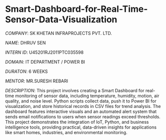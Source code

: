 # Smart-Dashboard-for-Real-Time-Sensor-Data-Visualization
*COMPANY*: SK KHETAN INFRAPROJECTS PVT. LTD.

*NAME*: DHRUV SEN

*INTERN ID*: U45201RJ2011PTC035598

*DOMAIN*: IT DEPARTMENT / POWER BI 

*DURATON*: 6 WEEKS

*MENTOR*: MR.SURESH REBARI

*DESCRIPTION*: This project involves creating a Smart Dashboard for real-time monitoring of sensor data, including temperature, humidity, motion, air quality, and noise level. Python scripts collect data, push it to Power BI for visualization, and store historical records in CSV files for trend analysis. The dashboard features interactive visuals and an automated alert system that sends email notifications to users when sensor readings exceed thresholds. This project demonstrates the integration of IoT, Python, and business intelligence tools, providing practical, data-driven insights for applications like smart homes, industries, and environmental monitoring.
